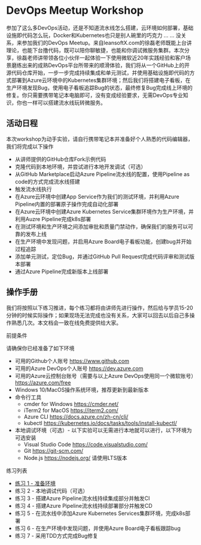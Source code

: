 # DevOps Meetup Workshop

参加了这么多DevOps活动，还是不知道流水线怎么搭建，云环境如何部署，基础设施即代码怎么玩，Docker和Kubernetes也只是别人碗里的巧克力 ... ... 没关系，来参加我们的DevOps Meetup。来自leansoftX.com的徐磊老师既能上台讲理论，也能下台撸代码，既可以陪你聊敏捷，也能和你调试微服务集群。本次分享，徐磊老师讲带领各位小伙伴一起体验一下使用微软近20年实践经验和客户场景磨练出来的成熟DevOps平台所带来的顺滑体验，我们将从一个GitHub上的开源代码仓库开始，一步一步完成持续集成和单元测试，并使用基础设施即代码的方式部署到Azure云环境中的Kubernetes集群环境；然后我们将搭建电子看板，在生产环境发现Bug，使用电子看板追踪Bug的状态，最终修复Bug完成线上环境的修复。你只需要携带笔记本电脑即可，没有变成经验要求，无需DevOps专业知识，你也一样可以搭建流水线玩转微服务。

## 活动日程

本次workshop为动手实验，请自行携带笔记本并准备好个人熟悉的代码编辑器，我们将完成以下操作

- 从讲师提供的GitHub仓库Fork示例代码
- 克隆代码到本地环境，并尝试进行本地开发调试（可选）
- 从GitHub Marketplace启动Azure Pipeline流水线的配置，使用Pipeline as code的方式完成流水线搭建
- 触发流水线执行
- 在Azure云环境中创建App Service作为我们的测试环境，并利用Azure Pipeline内置的部署原子操作完成自动化部署
- 在Azure云环境中创建Azure Kubernetes Service集群环境作为生产环境，并利用Auzre Pipeline完成k8s部署
- 在测试环境和生产环境之间添加审批和质量门禁动作，确保我们的服务可以可靠的发布上线
- 在生产环境中发现问题，并启用Azure Board电子看板功能，创建bug并开始过程追踪
- 添加单元测试，定位Bug，并通过GitHub Pull Request完成代码评审和测试版本部署
- 通过Azure Pipeline完成新版本上线部署

## 操作手册

我们将按照以下练习推进，每个练习都将由讲师先进行操作，然后给与学员15-20分钟的时候实际操作；如果现场无法完成也没有关系，大家可以回去以后自己多操作熟悉几次。本文档会一致在线免费提供给大家。

前提条件

请确保你已经准备了如下环境

- 可用的Github个人账号 <https://www.github.com>
- 可用的Azure DevOps个人账号 <https://dev.azure.com>
- 可用的Azure云控制台账号（需要与以上Azure DevOps使用同一个微软账号）<https://azure.com/free>
- Windows 10/MacOS操作系统环境，推荐更新到最新版本
- 命令行工具
  - cmder for Windows <https://cmder.net/>
  - iTerm2 for MacOS <https://iterm2.com/>
  - Azure CLI <https://docs.azure.cn/zh-cn/cli/>
  - kubectl <https://kubernetes.io/docs/tasks/tools/install-kubectl/>
- 本地调试环境（可选）- 以下实验可以无需进行本地就可以进行，以下环境为可选安装
  - Visual Studio Code <https://code.visualstudio.com/>
  - Git <https://git-scm.com/>
  - Node.js <https://nodejs.org/> 请使用LTS版本


练习列表

- [练习 1 - 准备环境](docs/exec01-env-prep/README.md)
- 练习 2 - 本地调试代码（可选）
- 练习 3 - 搭建Azure Pipeline流水线持续集成部分并触发CI
- 练习 4 - 搭建Azure Pipeline流水线持续部署部分并触发CD
- 练习 5 - 在流水线中添加Azure Kubernetes Services集群环境，完成k8s部署
- 练习 6 - 在生产环境中发现问题，并使用Azure Board电子看板跟踪bug
- 练习 7 - 采用TDD方式完成Bug修复
